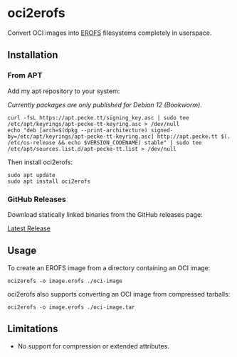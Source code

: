 # oci2erofs

Convert OCI images into [EROFS](https://erofs.docs.kernel.org/en/latest/) filesystems
completely in userspace.

## Installation

### From APT

Add my apt repository to your system:

*Currently packages are only published for Debian 12 (Bookworm).*

```shell
curl -fsL https://apt.pecke.tt/signing_key.asc | sudo tee /etc/apt/keyrings/apt-pecke-tt-keyring.asc > /dev/null
echo "deb [arch=$(dpkg --print-architecture) signed-by=/etc/apt/keyrings/apt-pecke-tt-keyring.asc] http://apt.pecke.tt $(. /etc/os-release && echo $VERSION_CODENAME) stable" | sudo tee /etc/apt/sources.list.d/apt-pecke-tt.list > /dev/null
```

Then install oci2erofs:

```shell
sudo apt update
sudo apt install oci2erofs
```

### GitHub Releases

Download statically linked binaries from the GitHub releases page: 

[Latest Release](https://github.com/dpeckett/oci2erofs/releases/latest)

## Usage

To create an EROFS image from a directory containing an OCI image:

```shell
oci2erofs -o image.erofs ./oci-image
```

oci2erofs also supports converting an OCI image from compressed tarballs:

```shell
oci2erofs -o image.erofs ./oci-image.tar
```

## Limitations

- No support for compression or extended attributes.